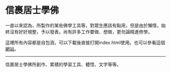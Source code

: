 # 信裹居士學佛

一直以來認為，所製作的某些佛學工具等，對眾生應該有點用，但是由於懶惰，始終沒有好好規整，予以發表。尚有許多工作要做、想做，更勿論精進修學。

這裡所有內容都是自包涵，可以下載後直接打開index.html使用。也可以參看這個<a href="https://metaprgmr.github.io/BuddhismStudy/">網站</a>。

---
信裹居士學佛所創作、累積的學習工具、體悟、文字等等。
